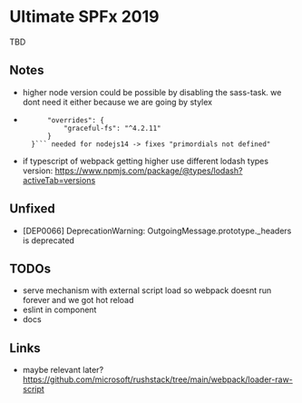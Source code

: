# Ultimate SPFx 2019

TBD

## Notes

-   higher node version could be possible by disabling the sass-task. we dont need it either because we are going by stylex

-   ````"pnpm": {
          "overrides": {
              "graceful-fs": "^4.2.11"
          }
      }``` needed for nodejs14 -> fixes "primordials not defined"
    ````

-   if typescript of webpack getting higher use different lodash types version: https://www.npmjs.com/package/@types/lodash?activeTab=versions

## Unfixed

-   [DEP0066] DeprecationWarning: OutgoingMessage.prototype.\_headers is deprecated

## TODOs

-   serve mechanism with external script load so webpack doesnt run forever and we got hot reload
-   eslint in component
-   docs

## Links

-   maybe relevant later? https://github.com/microsoft/rushstack/tree/main/webpack/loader-raw-script
